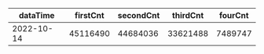 |dataTime|firstCnt|secondCnt|thirdCnt|fourCnt|
|-|-|-|-|-|
|2022-10-14|45116490|44684036|33621488|7489747|